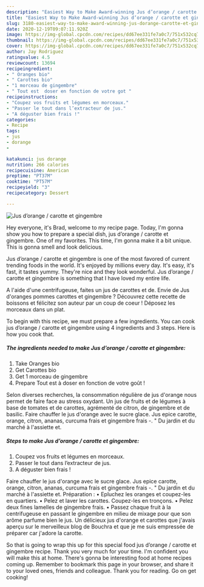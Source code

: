 ```yaml
---
description: "Easiest Way to Make Award-winning Jus d’orange / carotte et gingembre"
title: "Easiest Way to Make Award-winning Jus d’orange / carotte et gingembre"
slug: 3180-easiest-way-to-make-award-winning-jus-dorange-carotte-et-gingembre
date: 2020-12-19T09:07:11.920Z
image: https://img-global.cpcdn.com/recipes/dd67ee331fe7a0c7/751x532cq70/jus-dorange-carotte-et-gingembre-photo-principale-de-la-recette.jpg
thumbnail: https://img-global.cpcdn.com/recipes/dd67ee331fe7a0c7/751x532cq70/jus-dorange-carotte-et-gingembre-photo-principale-de-la-recette.jpg
cover: https://img-global.cpcdn.com/recipes/dd67ee331fe7a0c7/751x532cq70/jus-dorange-carotte-et-gingembre-photo-principale-de-la-recette.jpg
author: Jay Rodriguez
ratingvalue: 4.5
reviewcount: 13694
recipeingredient:
- " Oranges bio"
- " Carottes bio"
- "1 morceau de gingembre"
- " Tout est  doser en fonction de votre got "
recipeinstructions:
- "Coupez vos fruits et légumes en morceaux."
- "Passer le tout dans l’extracteur de jus."
- "A déguster bien frais !"
categories:
- Recipe
tags:
- jus
- dorange
- 

katakunci: jus dorange  
nutrition: 266 calories
recipecuisine: American
preptime: "PT37M"
cooktime: "PT57M"
recipeyield: "3"
recipecategory: Dessert

---
```



![Jus d’orange / carotte et gingembre](https://img-global.cpcdn.com/recipes/dd67ee331fe7a0c7/751x532cq70/jus-dorange-carotte-et-gingembre-photo-principale-de-la-recette.jpg)

Hey everyone, it's Brad, welcome to my recipe page. Today, I'm gonna show you how to prepare a special dish, jus d’orange / carotte et gingembre. One of my favorites. This time, I'm gonna make it a bit unique. This is gonna smell and look delicious.

Jus d’orange / carotte et gingembre is one of the most favored of current trending foods in the world. It's enjoyed by millions every day. It's easy, it's fast, it tastes yummy. They're nice and they look wonderful. Jus d’orange / carotte et gingembre is something that I have loved my entire life.

A l&#39;aide d&#39;une centrifugeuse, faites un jus de carottes et de. Envie de Jus d&#39;oranges pommes carottes et gingembre ? Découvrez cette recette de boissons et félicitez son auteur par un coup de coeur ! Déposez les morceaux dans un plat.


To begin with this recipe, we must prepare a few ingredients. You can cook jus d’orange / carotte et gingembre using 4 ingredients and 3 steps. Here is how you cook that.

<!--inarticleads1-->

##### The ingredients needed to make Jus d’orange / carotte et gingembre:

1. Take  Oranges bio
1. Get  Carottes bio
1. Get 1 morceau de gingembre
1. Prepare  Tout est à doser en fonction de votre goût !


Selon diverses recherches, la consommation régulière de jus d&#39;orange nous permet de faire face au stress oxydant. Un jus de fruits et de légumes à base de tomates et de carottes, agrémenté de citron, de gingembre et de basilic. Faire chauffer le jus d&#39;orange avec le sucre glace. Jus epice carotte, orange, citron, ananas, curcuma frais et gingembre frais -. &#34; Du jardin et du marché à l&#39;assiette et. 

<!--inarticleads2-->

##### Steps to make Jus d’orange / carotte et gingembre:

1. Coupez vos fruits et légumes en morceaux.
1. Passer le tout dans l’extracteur de jus.
1. A déguster bien frais !


Faire chauffer le jus d&#39;orange avec le sucre glace. Jus epice carotte, orange, citron, ananas, curcuma frais et gingembre frais -. &#34; Du jardin et du marché à l&#39;assiette et. Préparation : • Epluchez les oranges et coupez-les en quartiers. • Pelez et laver les carottes. Coupez-les en tronçons. • Pelez deux fines lamelles de gingembre frais. • Passez chaque fruit à la centrifugeuse en passant le gingembre en milieu de mixage pour que son arôme parfume bien le jus. Un délicieux jus d&#39;orange et carottes que j&#39;avais aperçu sur le merveilleux blog de Bouchra et que je me suis empressée de préparer car j&#39;adore la carotte. 

So that is going to wrap this up for this special food jus d’orange / carotte et gingembre recipe. Thank you very much for your time. I'm confident you will make this at home. There's gonna be interesting food at home recipes coming up. Remember to bookmark this page in your browser, and share it to your loved ones, friends and colleague. Thank you for reading. Go on get cooking!
